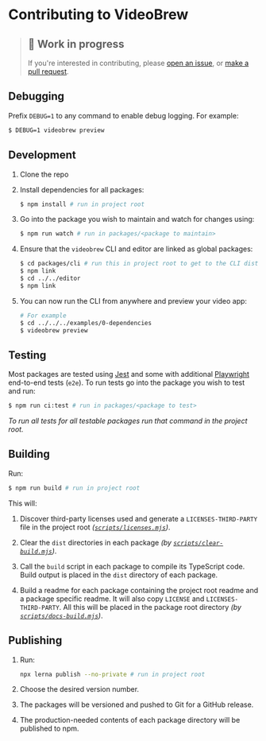 # Contributing to VideoBrew

> ## 🚧 Work in progress
> 
> If you're interested in contributing, please [open an issue](https://github.com/luttje/videobrew/issues/new), or [make a pull request](https://github.com/luttje/videobrew/compare).

## Debugging

Prefix `DEBUG=1` to any command to enable debug logging. For example:

```bash
$ DEBUG=1 videobrew preview
```

## Development

1. Clone the repo

2. Install dependencies for all packages:
    ```bash
    $ npm install # run in project root
    ```

3. Go into the package you wish to maintain and watch for changes using:
    ```bash
    $ npm run watch # run in packages/<package to maintain>
    ```

4. Ensure that the `videobrew` CLI and editor are linked as global packages:
    ```bash
    $ cd packages/cli # run this in project root to get to the CLI dist (ensure it's built first)
    $ npm link
    $ cd ../../editor
    $ npm link
    ```

5. You can now run the CLI from anywhere and preview your video app:
    ```bash
    # For example
    $ cd ../../../examples/0-dependencies
    $ videobrew preview
    ```

## Testing

Most packages are tested using [Jest](https://jestjs.io/) and some with additional [Playwright](https://playwright.dev/) end-to-end tests (`e2e`). To run tests go into the package you wish to test and run:
```bash
$ npm run ci:test # run in packages/<package to test>
```

*To run all tests for all testable packages run that command in the project root.*

## Building

Run:

```bash
$ npm run build # run in project root
```

This will:

1. Discover third-party licenses used and generate a `LICENSES-THIRD-PARTY` file in the project root *([`scripts/licenses.mjs`](https://github.com/luttje/videobrew/blob/main/scripts/licenses.mjs))*.

2. Clear the `dist` directories in each package *(by [`scripts/clear-build.mjs`](https://github.com/luttje/videobrew/blob/main/scripts/clear-build.mjs))*.

3. Call the `build` script in each package to compile its TypeScript code. Build output is placed in the `dist` directory of each package.

4. Build a readme for each package containing the project root readme and a package specific readme. It will also copy `LICENSE` and `LICENSES-THIRD-PARTY`. All this will be placed in the package root directory *(by [`scripts/docs-build.mjs`](https://github.com/luttje/videobrew/blob/main/scripts/docs-build.mjs))*.

## Publishing

1. Run:

    ```bash
    npx lerna publish --no-private # run in project root
    ```

2. Choose the desired version number.

3. The packages will be versioned and pushed to Git for a GitHub release.

4. The production-needed contents of each package directory will be published to npm.